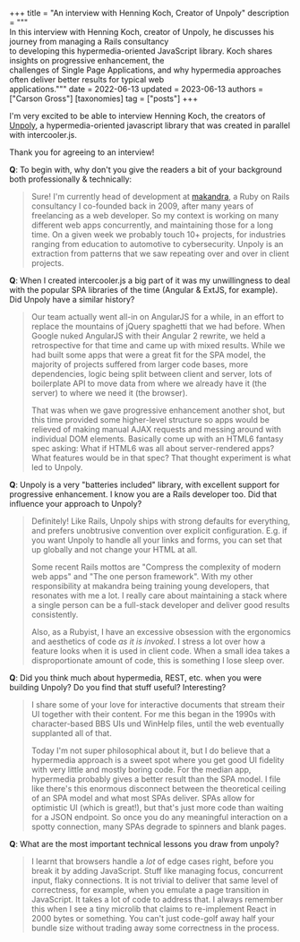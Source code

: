 +++
title = "An interview with Henning Koch, Creator of Unpoly"
description = """\
  In this interview with Henning Koch, creator of Unpoly, he discusses his journey from managing a Rails consultancy \
  to developing this hypermedia-oriented JavaScript library. Koch shares insights on progressive enhancement, the \
  challenges of Single Page Applications, and why hypermedia approaches often deliver better results for typical web \
  applications."""
date = 2022-06-13
updated = 2023-06-13
authors = ["Carson Gross"]
[taxonomies]
tag = ["posts"]
+++

I'm very excited to be able to interview Henning Koch, the creators of [Unpoly](https://unpoly.com/),
a hypermedia-oriented javascript library that was created in parallel with intercooler.js.

Thank you for agreeing to an interview!

**Q**: To begin with, why don't you give the readers a bit of your background both professionally & technically:

> Sure! I'm currently head of development at [makandra](https://makandra.de/en), a Ruby on Rails consultancy I co-founded back in 2009, after many years of freelancing as a web developer. So my context is working on many different web apps concurrently, and maintaining those for a long time. On a given week we probably touch 10+ projects, for industries ranging from education to automotive to cybersecurity. Unpoly is an extraction from patterns that we saw repeating over and over in client projects.

**Q**: When I created intercooler.js a big part of it was my unwillingness to deal with the popular SPA libraries of the time
(Angular & ExtJS, for example).  Did Unpoly have a similar history?

> Our team actually went all-in on AngularJS for a while, in an effort to replace the mountains of jQuery spaghetti that we had before. When Google nuked AngularJS with their Angular 2 rewrite, we held a retrospective for that time and came up with mixed results. While we had built some apps that were a great fit for the SPA model, the majority of projects suffered from larger code bases, more dependencies, logic being split between client and server, lots of boilerplate API to move data from where we already have it (the server) to where we need it (the browser).
>
> That was when we gave progressive enhancement another shot, but this time provided some higher-level structure so apps would be relieved of making manual AJAX requests and messing around with individual DOM elements. Basically come up with an HTML6 fantasy spec asking: What if HTML6 was all about server-rendered apps? What features would be in that spec? That thought experiment is what led to Unpoly.

**Q**: Unpoly is a very "batteries included" library, with excellent support for progressive enhancement.  I know you are
a Rails developer too.  Did that influence your approach to Unpoly?

> Definitely! Like Rails, Unpoly ships with strong defaults for everything, and prefers unobtrusive convention over explicit configuration. E.g. if you want Unpoly to handle all your links and forms, you can set that up globally and not change your HTML at all.
>
> Some recent Rails mottos are "Compress the complexity of modern web apps" and "The one person framework". With my other responsibility at makandra being training young developers, that resonates with me a lot. I really care about maintaining a stack where a single person can be a full-stack developer and deliver good results consistently.
>
> Also, as a Rubyist, I have an excessive obsession with the ergonomics and aesthetics of code *as it is invoked*. I stress a lot over how a feature looks when it is used in client code. When a small idea takes a disproportionate amount of code, this is something I lose sleep over.

**Q**: Did you think much about hypermedia, REST, etc. when you were building Unpoly?  Do you find that stuff useful?  Interesting?

> I share some of your love for interactive documents that stream their UI together with their content. For me this began in the 1990s with character-based BBS UIs und WinHelp files, until the web eventually supplanted all of that.
>
> Today I'm not super philosophical about it, but I do believe that a hypermedia approach is a sweet spot where you get good UI fidelity with very little and mostly boring code. For the median app, hypermedia probably gives a better result than the SPA model. I file like there's this enormous disconnect between the theoretical ceiling of an SPA model and what most SPAs deliver. SPAs allow for optimistic UI (which is great!), but that's just more code than waiting for a JSON endpoint. So once you do any meaningful interaction on a spotty connection, many SPAs degrade to spinners and blank pages.

**Q**: What are the most important technical lessons you draw from unpoly?

> I learnt that browsers handle a *lot* of edge cases right, before you break it by adding JavaScript. Stuff like managing focus, concurrent input, flaky connections. It is not trivial to deliver that same level of correctness, for example, when you emulate a page transition in JavaScript. It takes a lot of code to address that. I always remember this when I see a tiny microlib that claims to re-implement React in 2000 bytes or something. You can't just code-golf away half your bundle size without trading away some correctness in the process.
